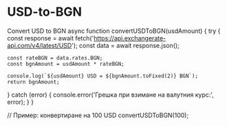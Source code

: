 # USD-to-BGN
Convert USD to BGN
async function convertUSDToBGN(usdAmount) {
  try {
    const response = await fetch('https://api.exchangerate-api.com/v4/latest/USD');
    const data = await response.json();

    const rateBGN = data.rates.BGN;
    const bgnAmount = usdAmount * rateBGN;

    console.log(`${usdAmount} USD = ${bgnAmount.toFixed(2)} BGN`);
    return bgnAmount;
  } catch (error) {
    console.error('Грешка при взимане на валутния курс:', error);
  }
}

// Пример: конвертиране на 100 USD
convertUSDToBGN(100);
